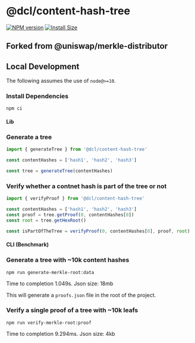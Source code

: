 # @dcl/content-hash-tree

[![NPM version](https://badge.fury.io/js/@dcl%2Fcontent-hash-tree.svg)](https://npmjs.org/package/@dcl/content-hash-tree)
[![Install Size](https://packagephobia.now.sh/badge?p=@dcl/content-hash-tree@latest)](https://packagephobia.now.sh/result?p=@dcl/content-hash-tree@latest)

## Forked from @uniswap/merkle-distributor

## Local Development

The following assumes the use of `node@>=10`.

### Install Dependencies

`npm ci`

#### Lib

### Generate a tree

```typescript
import { generateTree } from '@dcl/content-hash-tree'

const contentHashes = ['hash1', 'hash2', 'hash3']

const tree = generateTree(contentHashes)
```

### Verify whether a contnet hash is part of the tree or not

```typescript
import { verifyProof } from '@dcl/content-hash-tree'

const contentHashes = ['hash1', 'hash2', 'hash3']
const proof = tree.getProof(0, contentHashes[0])
const root = tree.getHexRoot()

const isPartOfTheTree = verifyProof(0, contentHashes[0], proof, root)
```

#### CLI (Benchmark)

### Generate a tree with ~10k content hashes

`npm run generate-merkle-root:data`

Time to completion 1.049s. Json size: 18mb

This will generate a `proofs.json` file in the root of the project.

### Verify a single proof of a tree with ~10k leafs

`npm run verify-merkle-root:proof`

Time to completion 9.294ms. Json size: 4kb
